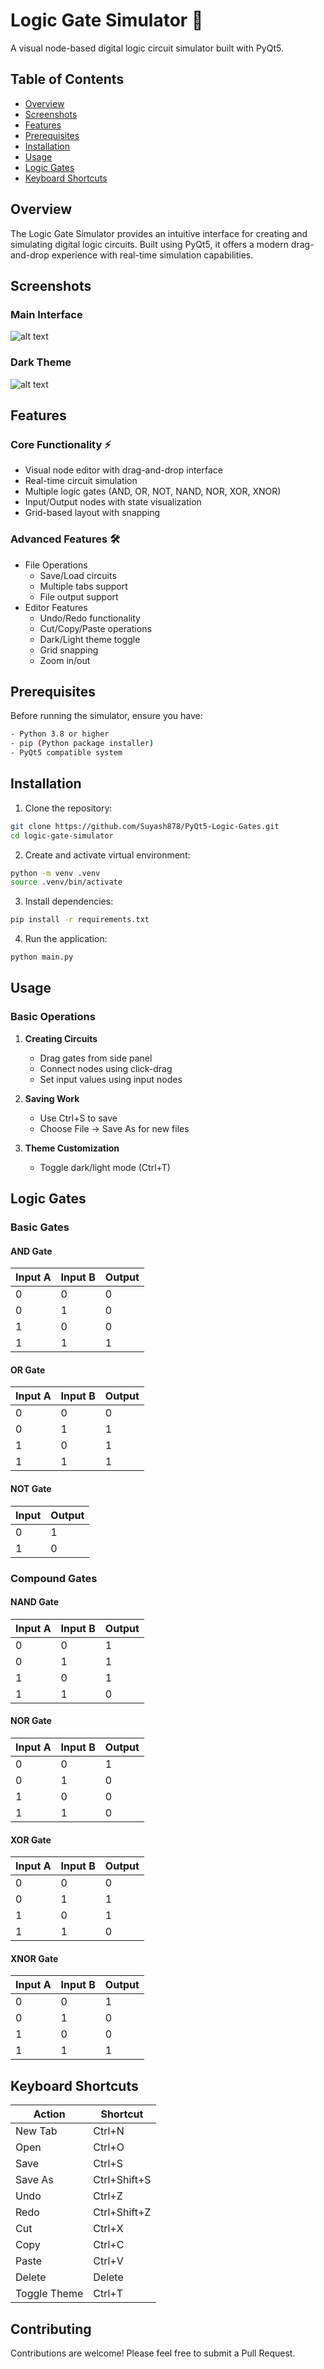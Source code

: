 # Logic Gate Simulator 🔧

A visual node-based digital logic circuit simulator built with PyQt5.

## Table of Contents
- [Overview](#overview)
- [Screenshots](#screenshots)
- [Features](#features)
- [Prerequisites](#prerequisites)
- [Installation](#installation)
- [Usage](#usage)
- [Logic Gates](#logic-gates)
- [Keyboard Shortcuts](#keyboard-shortcuts)

## Overview
The Logic Gate Simulator provides an intuitive interface for creating and simulating digital logic circuits. Built using PyQt5, it offers a modern drag-and-drop experience with real-time simulation capabilities.

## Screenshots
### Main Interface
![alt text](image-3.png)

### Dark Theme
![alt text](image-4.png)

## Features
### Core Functionality ⚡
- Visual node editor with drag-and-drop interface
- Real-time circuit simulation
- Multiple logic gates (AND, OR, NOT, NAND, NOR, XOR, XNOR)
- Input/Output nodes with state visualization
- Grid-based layout with snapping

### Advanced Features 🛠
- File Operations
  - Save/Load circuits
  - Multiple tabs support
  - File output support
- Editor Features
  - Undo/Redo functionality
  - Cut/Copy/Paste operations
  - Dark/Light theme toggle
  - Grid snapping
  - Zoom in/out

## Prerequisites
Before running the simulator, ensure you have:
```bash
- Python 3.8 or higher
- pip (Python package installer)
- PyQt5 compatible system
```

## Installation
1. Clone the repository:
```bash
git clone https://github.com/Suyash878/PyQt5-Logic-Gates.git
cd logic-gate-simulator
```

2. Create and activate virtual environment:
```bash
python -m venv .venv
source .venv/bin/activate
```

3. Install dependencies:
```bash
pip install -r requirements.txt
```

4. Run the application:
```bash
python main.py
```

## Usage
### Basic Operations
1. **Creating Circuits**
   - Drag gates from side panel
   - Connect nodes using click-drag
   - Set input values using input nodes

2. **Saving Work**
   - Use Ctrl+S to save
   - Choose File → Save As for new files

3. **Theme Customization**
   - Toggle dark/light mode (Ctrl+T)

## Logic Gates
### Basic Gates
#### AND Gate
| Input A | Input B | Output |
|---------|---------|--------|
| 0       | 0       | 0      |
| 0       | 1       | 0      |
| 1       | 0       | 0      |
| 1       | 1       | 1      |

#### OR Gate
| Input A | Input B | Output |
|---------|---------|--------|
| 0       | 0       | 0      |
| 0       | 1       | 1      |
| 1       | 0       | 1      |
| 1       | 1       | 1      |

#### NOT Gate
| Input | Output |
|-------|--------|
| 0     | 1      |
| 1     | 0      |

### Compound Gates
#### NAND Gate
| Input A | Input B | Output |
|---------|---------|--------|
| 0       | 0       | 1      |
| 0       | 1       | 1      |
| 1       | 0       | 1      |
| 1       | 1       | 0      |

#### NOR Gate
| Input A | Input B | Output |
|---------|---------|--------|
| 0       | 0       | 1      |
| 0       | 1       | 0      |
| 1       | 0       | 0      |
| 1       | 1       | 0      |

#### XOR Gate
| Input A | Input B | Output |
|---------|---------|--------|
| 0       | 0       | 0      |
| 0       | 1       | 1      |
| 1       | 0       | 1      |
| 1       | 1       | 0      |

#### XNOR Gate
| Input A | Input B | Output |
|---------|---------|--------|
| 0       | 0       | 1      |
| 0       | 1       | 0      |
| 1       | 0       | 0      |
| 1       | 1       | 1      |

## Keyboard Shortcuts
| Action | Shortcut |
|--------|----------|
| New Tab | Ctrl+N |
| Open | Ctrl+O |
| Save | Ctrl+S |
| Save As | Ctrl+Shift+S |
| Undo | Ctrl+Z |
| Redo | Ctrl+Shift+Z |
| Cut | Ctrl+X |
| Copy | Ctrl+C |
| Paste | Ctrl+V |
| Delete | Delete |
| Toggle Theme | Ctrl+T |

## Contributing
Contributions are welcome! Please feel free to submit a Pull Request.
